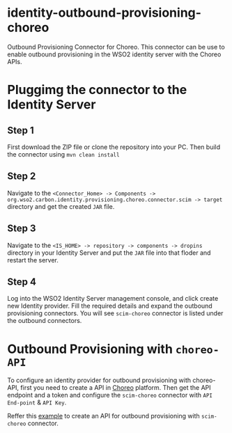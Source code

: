 # identity-outbound-provisioning-choreo
Outbound Provisioning Connector for Choreo.
This connector can be use to enable outbound provisioning in the WSO2 identity server with the Choreo APIs.

# Pluggimg the connector to the Identity Server
## Step 1
First download the ZIP file or clone the repository into your PC. Then build the connector using `mvn clean install`
## Step 2
Navigate to the `<Connector_Home> -> Components -> org.wso2.carbon.identity.provisioning.choreo.connector.scim -> target` directory and get the created `JAR` file.
## Step 3
Navigate to the `<IS_HOME> -> repository -> components -> dropins` directory in your Identity Server and put the `JAR` file into that floder and restart the server.
## Step 4
Log into the WSO2 Identity Server management console, and click create new Identity provider. Fill the required details and expand the outbound provisioning connectors. 
You will see `scim-choreo` connector is listed under the outbound connectors. 

# Outbound Provisioning with `choreo-API`
To configure an identity provider for outbound provisioning with choreo-API, first you need to create a API in [Choreo](https://wso2.com/choreo/) platform. Then get the API endpoint and a token and configure the `scim-choreo` connector with `API End-point` & `API Key`.

Reffer this [example](https://docs.google.com/document/d/11FSXV6oD1TJVI8GdPXcg68wZDCHrBWOtNUI4aXKCqs0/edit?usp=sharing) to create an API for outbound provisioning with `scim-choreo` connector. 
